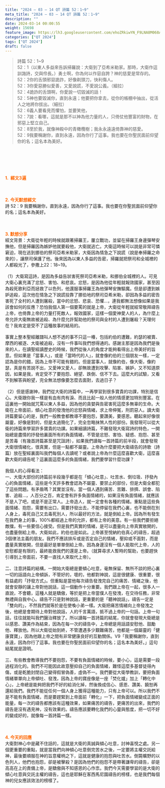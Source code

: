 ```yaml
---
title: "2024 – 03 – 14 QT 詩篇 52：1~9"
meta_title: "2024 – 03 – 14 QT 詩篇 52：1~9"
description: ""
date: 2024-03-14 00:00:55
weight: 15698
feature_image: https://lh3.googleusercontent.com/ehoZRkiwYN_F9LNA8M068AYxt73EavCZno-PD1cJRuf5BbSkQVUWr3gNEbt5kSs28Pb_Elg17kSrtf9ybWvojWoMV6I4tPM3vGRGDq6GkKkPdL2Gut4QAIw4-uykKUAtNiKgQKntvsU=w800
categories: ["QT 2024"]
tags: ["QT 2024"]
draft: false
---
```


<blockquote>詩篇 52：1~9<br />
52：1（以東人多益來告訴掃羅說：大衛到了亞希米勒家。那時，大衛作這訓誨詩，交與伶長。）勇士啊，你為何以作惡自誇？神的慈愛是常存的。<br />
52：2你的舌頭邪惡詭詐，好像剃頭刀，快利傷人。<br />
52：3你愛惡勝似愛善，又愛說謊，不愛說公義。（細拉）<br />
52：4詭詐的舌頭啊，你愛說一切毀滅的話！<br />
52：5神也要毀滅你，直到永遠；他要把你拿去，從你的帳棚中抽出，從活人之地將你拔出。（細拉）<br />
52：6義人要看見而懼怕，並要笑他，<br />
52：7說：看哪，這就是那不以神為他力量的人，只倚仗他豐富的財物，在邪惡上堅立自己。<br />
52：8至於我，就像神殿中的青橄欖樹；我永永遠遠倚靠神的慈愛。<br />
52：9我要稱謝你，直到永遠，因為你行了這事。我也要在你聖民面前仰望你的名；這名本為美好。</blockquote><br />
&nbsp;<br />
<br />
&nbsp;<br />
<br />
<span style="color: #ff6600;"><strong>1.  經文3遍</strong></span><br />
<br />
&nbsp;<br />
<br />
<span style="color: #ff6600;"><strong>2. 今天默想經文<br />
</strong></span>詩 52：9 我要稱謝你，直到永遠，因為你行了這事。我也要在你聖民面前仰望你的名；這名本為美好。<br />
<br />
&nbsp;<br />
<br />
<strong><span style="color: #ff6600;">3. 默想分享<br />
</span></strong>經文背景：大衛從年輕的時候就跟著掃羅王，屢立戰功，並留在掃羅王身邊彈琴安撫他，但是掃羅因為嫉妒他就要殺他，大衛就逃亡。大衛這時候可以說是非常可憐窘迫，現在逃到挪伯的祭司亞希米勒家，大衛因為情急之下說謊（說是奉掃羅之命來的），讓祭司保護了他。後來因為以東人多益的告密，掃羅就把祭司和全城裡的人都殺光了，參撒上22：18~19。<br />
<br />
（1）大衛寫這詩，是因為多益告狀害死祭司亞希米勒，和挪伯全城裡的人。可見大衛心裏充滿了忿怒、害怕、和悲哀。忿怒，是因為他從年輕就報效國家，甚至因為殺死歌利亞而拯救了以色列，他還服事掃羅王為他彈琴安撫驅魔。但是卻遭到嫉妒追殺，這次他在情急之下說謊投靠了挪伯地的祭司亞希米勒，卻因為多益的密告害死了全村的人遭到屠殺，當中的忿怒、悲哀、恐懼…，連我都無法想像如果是我該會如何的反應？恐怕我個人第一個要罵的就是上帝，大衛從年輕就經常敬拜禱告上帝，也倚靠上帝的力量打死敵人，報效國家，這樣一個愛神愛人的人，為什麼上帝允許大衛無故被追殺、為什麼允許幫助他的祭司與全村的人遭到屠殺？天理何在？我肯定是受不了這種故事的結局的。<br />
<br />
事實上整本聖經離譜叫人想不透的事不只這一椿，包括約伯的遭難，約瑟的被賣、摩西的被逐、大衛被追殺，沒有一件事叫我們想得通的。感謝主那是因為我們是後來的人，在讀聖經讀歷史的時候，我們從後人的角度才能夠看得出上帝美好的旨意。但如果是「當事人」，或是「當時代的人」，就會像約伯的三個朋友一樣，一定認為是你的錯，因為上帝不可能有錯的。但是當事人，就像約伯，像大衛，像約瑟，真是有苦說不出，又愛神又愛人，卻無故遭到攻擊、陷害、嫉妒，又不知道原因，如果是我，肯定受不了要抱怨、絕望、跌倒、信不下去。這麼大的試驗，又看不到解答與盼望，完全無法想像要怎麼去面對，去過日子？<br />
<br />
（2）但是感謝神，我們從大衛的詩篇中，一再學習到很多寶貴的功課，特別是信心。大衛跟你我一樣是有血有肉有淚、而且比起一般人他的情感更加特別豐富。在這裏他一開始就咒罵以東人多益，因為他的貪婪與告密害死這麼多無辜的生命。大衛在上帝面前，傾心吐意的發洩他的忿怒與情緒，求上帝伸冤，刑罰惡人。讀大衛詩篇要留心的是，我們一般教會都教導不要抱怨，要讚美，要感恩。聽起來好像很屬靈，好像是對的，但是太過簡化了，完全忽略抹煞人性的部份。我發現可以從大衛的詩篇來學習許多寶貴的功課。如果細讀詩篇，不難發現大衛寫詩的特色，一開始總是盡情的抒發他裏面所有的負面情緒，不管是忿怒、害怕、疑惑、抱怨、甚至是苦毒（有幾首詩篇甚至是咒詛詩），如果我們讀每一首詩篇的前半段，就會發現大衛很情緒化，很真實，但是一點都不屬靈。上帝為什麼要把大衛禱告的詩歌（詩篇）放在聖經裏面叫我們每個人去讀呢？或者說上帝為什麼這麼喜歡大衛，這麼喜歡大衛的禱告呢？這裏面這麼多的負面情緒，我們要學習什麼功課？<br />
<br />
我個人的心得看法：<br />
一、大衛大部份的詩篇前半段幾乎都是在「傾心吐意」、吐苦水、倒垃圾、抒發內心的負面情緒，這些是今天許多教會認為不屬靈、要禁止的部份，但是大衛全都犯了這些問題。有矛盾嗎？其實並沒有。當一個人遇到痛苦、苦難、排擠、誤會、陷害、追殺…，人百分之百，肯定會有許多負面情緒的，如果沒有負面情緒，就應該不是人了吧，或是不是正常人。上帝造人，就一定會有各種的情緒。重點是這些負面情緒、抱怨，需要有出口，需要抒發出去，不能停留在我們心裏，也不能倒在別人身上，毒死自己又去毒死別人，所以最好的方法，就是倒給上帝。因為所有發生在我們身上的事，100%都經過上帝的允許，都有上帝的美意。有一些我們要拒絕敵擋，有一些要信心接受。但是我們真實的情緒，是可以盡量向上帝真實敞開的，也盡量倒給上帝。大衛如此，約伯也是如此。上帝甚至悅納約伯真心的禱告，超過3個律法主義的朋友。我們不應該排斥或是否定自己的情緒，壓抑或不面對，而是盡量真實敞開，但是最好是單單倒給上帝。因為身邊沒有一個人能取代上帝，人的安慰都是有限的，最終能救我們的還是上帝。（就算尋求人暫時的幫助，也要趕快引導到上帝面前，不要一直找人來取代上帝）。<br />
<br />
二、注意詩篇的結構，一開始大衛總是要傾心吐意，毫無保留、無所不談的把心裏一切的話語向上帝傾訴，不管好的，壞的，他都對神說，這是很健康、很重要，很有益處的「抒發方式」。但重點是當他每次禱告發洩完自己的痛苦、情緒之後，他就會安靜的讓上帝對他說話，這一個動作十分重要。我們跟上帝在一起，很多人一直說，不會聽，這種人就是驕傲，等於是把上帝當僕人在發洩，在交待任務，非常無禮與自我中心。禱告不只是對神說話，更重要的是「聽神說話」，禱告一定是「雙向的」，不然我們就等於是在使喚小弟一樣。大衛把痛苦情緒向上帝發洩之後，他總是會期待上帝對他說話，人的千言萬語，抵不過上帝的一句話。上帝一句話，往往就能叫我們醫治釋放了。所以讀每一首詩篇的結尾，你就會發現大衛總是以感恩、讚美作為結束，因為在每一次的禱告中，上帝總是用話語安慰他、鼓勵他、釋放他。所以大衛從始到終，不管遭遇多少艱難痛苦，他都是一個屬靈的「健康寶寶」，因為他跟上帝之間有非常健康良好的互動關係。V9「我要稱謝你，直到永遠，因為你行了這事。我也要在你聖民面前仰望你的名；這名本為美好。」這句結尾就是證明。<br />
<br />
三、有些教會教導我們不要抱怨，不要有負面情緒的時候，要小心，這是需要一段過程消化的。我們不可能因此故意壓抑自己的負面情緒，難怪這麼多基督徒得內傷，或是乾脆封閉自己變得假冒偽善，虛偽不一。我們要從大衛學教訓，要把負面情緒單單向上帝傾吐、發洩，因為上帝的寶座像是一座「焚化爐」加上「轉化中心」，上帝總是能夠把我們不好的給消化掉，然後換成信心、感恩、讚美、饒恕再還給我們。我們不能從任何一個人身上獲得這種能力，只有上帝可以。所以我們不是不能有負面情緒，而是要趕緊到上帝面前「轉化」一下，把負面情緒變成正面的能量，每一次的禱告都應該有這種效果，如果痛苦的禱告，更痛苦的出來，我們的禱告是沒有遇見神，沒有效果的。禱告應該要轉化我們的心靈與態度，把一切不好的變成好的，就像每一首詩篇一樣。<br />
<br />
&nbsp;<br />
<br />
<strong style="font-size: inherit;"><span style="color: #ff6600;">4. 今天的回應<br />
</span></strong>大衛對神心中是藏不住話的，這就是大衛的真誠與傾心吐意，討神喜悅之處。另一個更重要的重點，就是當我們向神傾心吐意倒完苦水之後，一定要將主權交託給神，最後要順服在神的旨意權柄之下，這就是健康的抱怨與吐苦水。倒斃曠野的以色列人，他們也抱怨，卻是被擊殺？是因為他們的抱怨不是帶著謙卑的禱告，卻是高高在上的責備上帝，是驕傲與不知感恩的心作祟。我們今天需要學習的是大衛的傾心吐意與交託主權的禱告，這也是耶穌在客西馬尼園禱告的榜樣，也是我們每個神的兒女應該效法的榜樣了。<br />
<br />
<audio style="display: none;" controls="controls"></audio><br />
<br />
<audio style="display: none;" controls="controls"></audio><br />
<br />
<audio style="display: none;" controls="controls"></audio><br />
<br />
<audio style="display: none;" controls="controls"></audio><br />
<br />
<audio style="display: none;" controls="controls"></audio>
        